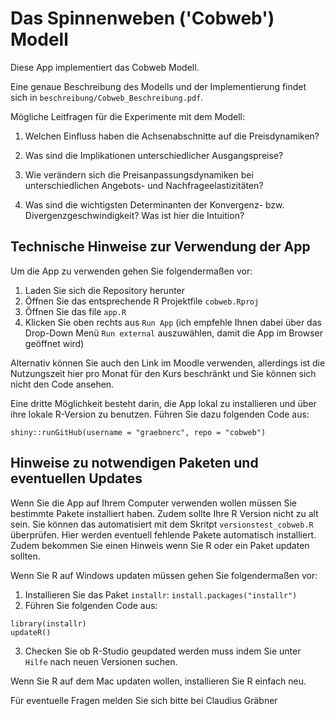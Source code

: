 # Das Spinnenweben ('Cobweb') Modell

Diese App implementiert das Cobweb Modell.

Eine genaue Beschreibung des Modells und der Implementierung findet sich in
`beschreibung/Cobweb_Beschreibung.pdf`.

Mögliche Leitfragen für die Experimente mit dem Modell:

1. Welchen Einfluss haben die Achsenabschnitte auf die Preisdynamiken?

2. Was sind die Implikationen unterschiedlicher Ausgangspreise?

3. Wie verändern sich die Preisanpassungsdynamiken bei unterschiedlichen Angebots- und Nachfrageelastizitäten?

4. Was sind die wichtigsten Determinanten der Konvergenz- bzw. Divergenzgeschwindigkeit? Was ist hier die Intuition?


## Technische Hinweise zur Verwendung der App

Um die App zu verwenden gehen Sie folgendermaßen vor:

1. Laden Sie sich die Repository herunter
2. Öffnen Sie das entsprechende R Projektfile `cobweb.Rproj`
3. Öffnen Sie das file `app.R`
4. Klicken Sie oben rechts aus `Run App` (ich empfehle Ihnen dabei über das Drop-Down Menü `Run external` auszuwählen, damit die App im Browser geöffnet wird)

Alternativ können Sie auch den Link im Moodle verwenden, allerdings ist die 
Nutzungszeit hier pro Monat für den Kurs beschränkt und Sie können sich nicht 
den Code ansehen.

Eine dritte Möglichkeit besteht darin, die App lokal zu installieren und über
ihre lokale R-Version zu benutzen. 
Führen Sie dazu folgenden Code aus:

```
shiny::runGitHub(username = "graebnerc", repo = "cobweb")
```

## Hinweise zu notwendigen Paketen und eventuellen Updates

Wenn Sie die App auf Ihrem Computer verwenden wollen müssen Sie bestimmte 
Pakete installiert haben. Zudem sollte Ihre R Version nicht zu alt sein.
Sie können das automatisiert mit dem Skritpt `versionstest_cobweb.R` überprüfen. 
Hier werden eventuell fehlende Pakete automatisch installiert. 
Zudem bekommen Sie einen Hinweis wenn Sie R oder ein Paket updaten sollten.

Wenn Sie R auf Windows updaten müssen gehen Sie folgendermaßen vor:

1. Installieren Sie das Paket `installr`: `install.packages("installr")`
2. Führen Sie folgenden Code aus:

```
library(installr)
updateR()
```

3. Checken Sie ob R-Studio geupdated werden muss indem Sie unter `Hilfe` nach neuen Versionen suchen.

Wenn Sie R auf dem Mac updaten wollen, installieren Sie R einfach neu.



Für eventuelle Fragen melden Sie sich bitte bei Claudius Gräbner
